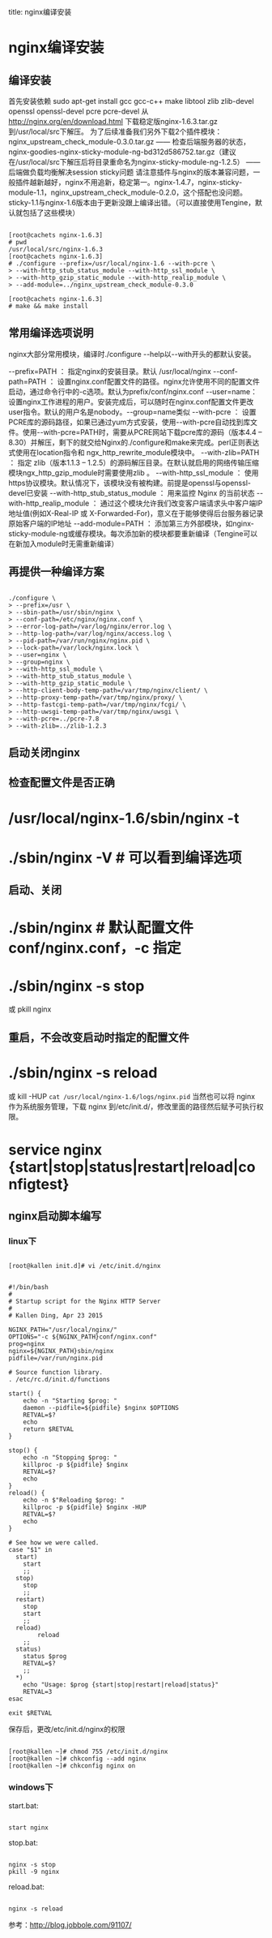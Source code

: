 title: nginx编译安装 

#  nginx编译安装 
##  编译安装 
首先安装依赖
sudo apt-get install gcc gcc-c++ make libtool zlib zlib-devel openssl openssl-devel pcre pcre-devel
从 http://nginx.org/en/download.html 下载稳定版nginx-1.6.3.tar.gz到/usr/local/src下解压。
为了后续准备我们另外下载2个插件模块：nginx_upstream_check_module-0.3.0.tar.gz —— 检查后端服务器的状态，nginx-goodies-nginx-sticky-module-ng-bd312d586752.tar.gz（建议在/usr/local/src下解压后将目录重命名为nginx-sticky-module-ng-1.2.5） —— 后端做负载均衡解决session sticky问题
请注意插件与nginx的版本兼容问题，一般插件越新越好，nginx不用追新，稳定第一。nginx-1.4.7，nginx-sticky-module-1.1，nginx_upstream_check_module-0.2.0，这个搭配也没问题。sticky-1.1与nginx-1.6版本由于更新没跟上编译出错。（可以直接使用Tengine，默认就包括了这些模块）
```

[root@cachets nginx-1.6.3]
# pwd
/usr/local/src/nginx-1.6.3
[root@cachets nginx-1.6.3]
# ./configure --prefix=/usr/local/nginx-1.6 --with-pcre \
> --with-http_stub_status_module --with-http_ssl_module \
> --with-http_gzip_static_module --with-http_realip_module \
> --add-module=../nginx_upstream_check_module-0.3.0
  
[root@cachets nginx-1.6.3]
# make && make install

```
##  常用编译选项说明 
nginx大部分常用模块，编译时./configure --help以--with开头的都默认安装。

--prefix=PATH ： 指定nginx的安装目录。默认 /usr/local/nginx
--conf-path=PATH ： 设置nginx.conf配置文件的路径。nginx允许使用不同的配置文件启动，通过命令行中的-c选项。默认为prefix/conf/nginx.conf
--user=name： 设置nginx工作进程的用户。安装完成后，可以随时在nginx.conf配置文件更改user指令。默认的用户名是nobody。--group=name类似
--with-pcre ： 设置PCRE库的源码路径，如果已通过yum方式安装，使用--with-pcre自动找到库文件。使用--with-pcre=PATH时，需要从PCRE网站下载pcre库的源码（版本4.4 – 8.30）并解压，剩下的就交给Nginx的./configure和make来完成。perl正则表达式使用在location指令和 ngx_http_rewrite_module模块中。
--with-zlib=PATH ： 指定 zlib（版本1.1.3 – 1.2.5）的源码解压目录。在默认就启用的网络传输压缩模块ngx_http_gzip_module时需要使用zlib 。
--with-http_ssl_module ： 使用https协议模块。默认情况下，该模块没有被构建。前提是openssl与openssl-devel已安装
--with-http_stub_status_module ： 用来监控 Nginx 的当前状态
--with-http_realip_module ： 通过这个模块允许我们改变客户端请求头中客户端IP地址值(例如X-Real-IP 或 X-Forwarded-For)，意义在于能够使得后台服务器记录原始客户端的IP地址
--add-module=PATH ： 添加第三方外部模块，如nginx-sticky-module-ng或缓存模块。每次添加新的模块都要重新编译（Tengine可以在新加入module时无需重新编译）

##  再提供一种编译方案 
```

./configure \
> --prefix=/usr \
> --sbin-path=/usr/sbin/nginx \
> --conf-path=/etc/nginx/nginx.conf \
> --error-log-path=/var/log/nginx/error.log \
> --http-log-path=/var/log/nginx/access.log \
> --pid-path=/var/run/nginx/nginx.pid \
> --lock-path=/var/lock/nginx.lock \
> --user=nginx \
> --group=nginx \
> --with-http_ssl_module \
> --with-http_stub_status_module \
> --with-http_gzip_static_module \
> --http-client-body-temp-path=/var/tmp/nginx/client/ \
> --http-proxy-temp-path=/var/tmp/nginx/proxy/ \
> --http-fastcgi-temp-path=/var/tmp/nginx/fcgi/ \
> --http-uwsgi-temp-path=/var/tmp/nginx/uwsgi \
> --with-pcre=../pcre-7.8
> --with-zlib=../zlib-1.2.3

```
##  启动关闭nginx 
## 检查配置文件是否正确
# /usr/local/nginx-1.6/sbin/nginx -t
# ./sbin/nginx -V # 可以看到编译选项
  
## 启动、关闭
# ./sbin/nginx # 默认配置文件 conf/nginx.conf，-c 指定
# ./sbin/nginx -s stop
或 pkill nginx
  
## 重启，不会改变启动时指定的配置文件
# ./sbin/nginx -s reload
或 kill -HUP `cat /usr/local/nginx-1.6/logs/nginx.pid`
当然也可以将 nginx 作为系统服务管理，下载 nginx 到/etc/init.d/，修改里面的路径然后赋予可执行权限。
# service nginx {start|stop|status|restart|reload|configtest}

##  nginx启动脚本编写 
###  linux下 
```

[root@kallen init.d]# vi /etc/init.d/nginx

```
```

#!/bin/bash
#        
# Startup script for the Nginx HTTP Server
#
# Kallen Ding, Apr 23 2015
 
NGINX_PATH="/usr/local/nginx/"
OPTIONS="-c ${NGINX_PATH}conf/nginx.conf"
prog=nginx
nginx=${NGINX_PATH}sbin/nginx
pidfile=/var/run/nginx.pid
 
# Source function library.
. /etc/rc.d/init.d/functions
 
start() {
    echo -n "Starting $prog: "
    daemon --pidfile=${pidfile} $nginx $OPTIONS
    RETVAL=$?
    echo
    return $RETVAL
}
 
stop() {
    echo -n "Stopping $prog: "
    killproc -p ${pidfile} $nginx
    RETVAL=$?
    echo
}
reload() {
    echo -n $"Reloading $prog: "
    killproc -p ${pidfile} $nginx -HUP
    RETVAL=$?
    echo
}
 
# See how we were called.
case "$1" in
  start)
    start
    ;;
  stop)
    stop
    ;;
  restart)
    stop
    start
    ;;
  reload)
        reload
    ;;
  status)
    status $prog
    RETVAL=$?
    ;;
  *)
    echo "Usage: $prog {start|stop|restart|reload|status}"
    RETVAL=3
esac
 
exit $RETVAL

```
保存后，更改/etc/init.d/nginx的权限
```

[root@kallen ~]# chmod 755 /etc/init.d/nginx
[root@kallen ~]# chkconfig --add nginx
[root@kallen ~]# chkconfig nginx on

```
###  windows下 
start.bat:
```

start nginx

```
stop.bat:
```

nginx -s stop
pkill -9 nginx

```
reload.bat:
```

nginx -s reload

```
  
参考：http://blog.jobbole.com/91107/
